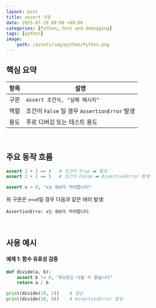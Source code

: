```yaml
---
layout: post
title: assert 구문
date: 2025-07-28 09:00 +09:00
categories: [Python, test and debugging]
tags: [python]
image:
    path: /assets/img/python/Python.png
---
```


## 핵심 요약

| 항목 | 설명                                         |
| ---- | -------------------------------------------- |
| 구문 | `assert 조건식, "실패 메시지"`               |
| 역할 | 조건이 `False` 일 경우 `AssertionError` 발생 |
| 용도 | 주로 디버깅 또는 테스트 용도                 |


<br>

## 주요 동작 흐름

```python
assert 2 + 2 == 4   # 조건이 True ➡️ 통과
assert 2 + 2 == 5   # 조건이 False ➡️ AssertionError 발생
```

```python
assert x > 0, "x는 0보다 커야합니다"
```

위 구문은 `x<=0`일 경우 다음과 같은 에러 발생:
```text
AssertionErro: x는 0보다 커야합니다
```

<br>

## 사용 예시

#### 예제 1: 함수 유효성 검증

```python
def divide(a, b):
    assert b != 0, "0으로는 나눌 수 없습니다"
    return a / b

print(divide(10, 2))    # 정상
print(divide(10, 0))    # AssertionError 발생
```

